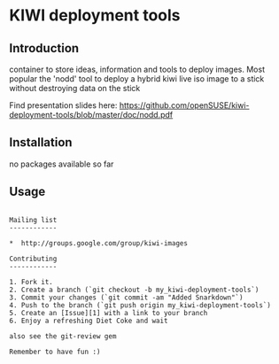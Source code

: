 KIWI deployment tools
======================

Introduction
------------

container to store ideas, information and tools to deploy
images. Most popular the 'nodd' tool to deploy a hybrid
kiwi live iso image to a stick without destroying data
on the stick

Find presentation slides here:
https://github.com/openSUSE/kiwi-deployment-tools/blob/master/doc/nodd.pdf

Installation
------------

no packages available so far

Usage
-----

```nodd kiwi-image.iso /dev/stick-device

Mailing list
------------

*  http://groups.google.com/group/kiwi-images

Contributing
------------

1. Fork it.
2. Create a branch (`git checkout -b my_kiwi-deployment-tools`)
3. Commit your changes (`git commit -am "Added Snarkdown"`)
4. Push to the branch (`git push origin my_kiwi-deployment-tools`)
5. Create an [Issue][1] with a link to your branch
6. Enjoy a refreshing Diet Coke and wait

also see the git-review gem

Remember to have fun :)
